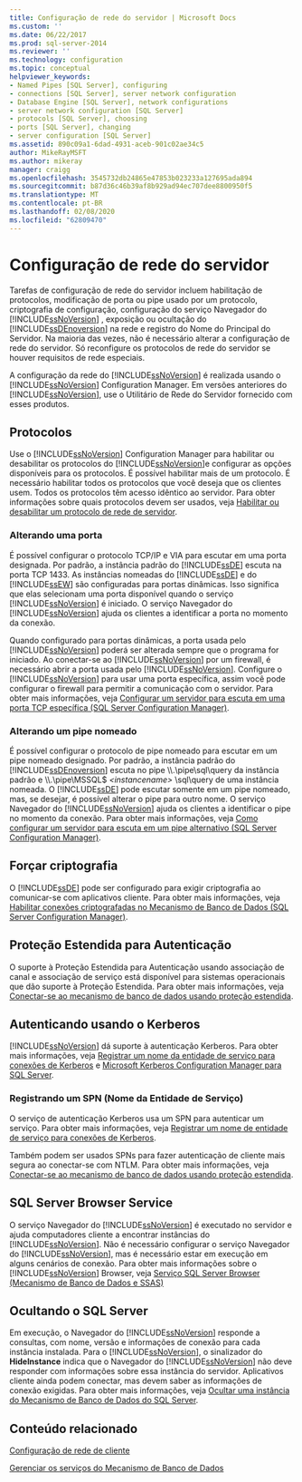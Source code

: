 ```yaml
---
title: Configuração de rede do servidor | Microsoft Docs
ms.custom: ''
ms.date: 06/22/2017
ms.prod: sql-server-2014
ms.reviewer: ''
ms.technology: configuration
ms.topic: conceptual
helpviewer_keywords:
- Named Pipes [SQL Server], configuring
- connections [SQL Server], server network configuration
- Database Engine [SQL Server], network configurations
- server network configuration [SQL Server]
- protocols [SQL Server], choosing
- ports [SQL Server], changing
- server configuration [SQL Server]
ms.assetid: 890c09a1-6dad-4931-aceb-901c02ae34c5
author: MikeRayMSFT
ms.author: mikeray
manager: craigg
ms.openlocfilehash: 3545732db24865e47853b023233a127695ada894
ms.sourcegitcommit: b87d36c46b39af8b929ad94ec707dee8800950f5
ms.translationtype: MT
ms.contentlocale: pt-BR
ms.lasthandoff: 02/08/2020
ms.locfileid: "62809470"
---
```

# <a name="server-network-configuration"></a>Configuração de rede do servidor
  Tarefas de configuração de rede do servidor incluem habilitação de protocolos, modificação de porta ou pipe usado por um protocolo, criptografia de configuração, configuração do serviço Navegador do [!INCLUDE[ssNoVersion](../../includes/ssnoversion-md.md)] , exposição ou ocultação do [!INCLUDE[ssDEnoversion](../../includes/ssdenoversion-md.md)] na rede e registro do Nome do Principal do Servidor. Na maioria das vezes, não é necessário alterar a configuração de rede do servidor. Só reconfigure os protocolos de rede do servidor se houver requisitos de rede especiais.  
  
 A configuração da rede do [!INCLUDE[ssNoVersion](../../includes/ssnoversion-md.md)] é realizada usando o [!INCLUDE[ssNoVersion](../../includes/ssnoversion-md.md)] Configuration Manager. Em versões anteriores do [!INCLUDE[ssNoVersion](../../includes/ssnoversion-md.md)], use o Utilitário de Rede do Servidor fornecido com esses produtos.  
  
## <a name="protocols"></a>Protocolos  
 Use o [!INCLUDE[ssNoVersion](../../includes/ssnoversion-md.md)] Configuration Manager para habilitar ou desabilitar os protocolos do [!INCLUDE[ssNoVersion](../../includes/ssnoversion-md.md)]e configurar as opções disponíveis para os protocolos. É possível habilitar mais de um protocolo. É necessário habilitar todos os protocolos que você deseja que os clientes usem. Todos os protocolos têm acesso idêntico ao servidor. Para obter informações sobre quais protocolos devem ser usados, veja [Habilitar ou desabilitar um protocolo de rede de servidor](enable-or-disable-a-server-network-protocol.md).  
  
### <a name="changing-a-port"></a>Alterando uma porta  
 É possível configurar o protocolo TCP/IP e VIA para escutar em uma porta designada. Por padrão, a instância padrão do [!INCLUDE[ssDE](../../includes/ssde-md.md)] escuta na porta TCP 1433. As instâncias nomeadas do [!INCLUDE[ssDE](../../includes/ssde-md.md)] e do [!INCLUDE[ssEW](../../includes/ssew-md.md)] são configuradas para portas dinâmicas. Isso significa que elas selecionam uma porta disponível quando o serviço [!INCLUDE[ssNoVersion](../../includes/ssnoversion-md.md)] é iniciado. O serviço Navegador do [!INCLUDE[ssNoVersion](../../includes/ssnoversion-md.md)] ajuda os clientes a identificar a porta no momento da conexão.  
  
 Quando configurado para portas dinâmicas, a porta usada pelo [!INCLUDE[ssNoVersion](../../includes/ssnoversion-md.md)] poderá ser alterada sempre que o programa for iniciado. Ao conectar-se ao [!INCLUDE[ssNoVersion](../../includes/ssnoversion-md.md)] por um firewall, é necessário abrir a porta usada pelo [!INCLUDE[ssNoVersion](../../includes/ssnoversion-md.md)]. Configure o [!INCLUDE[ssNoVersion](../../includes/ssnoversion-md.md)] para usar uma porta específica, assim você pode configurar o firewall para permitir a comunicação com o servidor. Para obter mais informações, veja [Configurar um servidor para escuta em uma porta TCP específica &#40;SQL Server Configuration Manager&#41;](configure-a-server-to-listen-on-a-specific-tcp-port.md).  
  
### <a name="changing-a-named-pipe"></a>Alterando um pipe nomeado  
 É possível configurar o protocolo de pipe nomeado para escutar em um pipe nomeado designado. Por padrão, a instância padrão do [!INCLUDE[ssDEnoversion](../../includes/ssdenoversion-md.md)] escuta no pipe \\\\.\pipe\sql\query da instância padrão e \\\\.\pipe\MSSQL$ *\<instancename>* \sql\query de uma instância nomeada. O [!INCLUDE[ssDE](../../includes/ssde-md.md)] pode escutar somente em um pipe nomeado, mas, se desejar, é possível alterar o pipe para outro nome. O serviço Navegador do [!INCLUDE[ssNoVersion](../../includes/ssnoversion-md.md)] ajuda os clientes a identificar o pipe no momento da conexão. Para obter mais informações, veja [Como configurar um servidor para escuta em um pipe alternativo &#40;SQL Server Configuration Manager&#41;](configure-a-server-to-listen-on-an-alternate-pipe.md).  
  
## <a name="force-encryption"></a>Forçar criptografia  
 O [!INCLUDE[ssDE](../../includes/ssde-md.md)] pode ser configurado para exigir criptografia ao comunicar-se com aplicativos cliente. Para obter mais informações, veja [Habilitar conexões criptografadas no Mecanismo de Banco de Dados &#40;SQL Server Configuration Manager&#41;](enable-encrypted-connections-to-the-database-engine.md).  
  
## <a name="extended-protection-for-authentication"></a>Proteção Estendida para Autenticação  
 O suporte à Proteção Estendida para Autenticação usando associação de canal e associação de serviço está disponível para sistemas operacionais que dão suporte à Proteção Estendida. Para obter mais informações, veja [Conectar-se ao mecanismo de banco de dados usando proteção estendida](connect-to-the-database-engine-using-extended-protection.md).  
  
## <a name="authenticating-by-using-kerberos"></a>Autenticando usando o Kerberos  
 [!INCLUDE[ssNoVersion](../../includes/ssnoversion-md.md)] dá suporte à autenticação Kerberos. Para obter mais informações, veja [Registrar um nome da entidade de serviço para conexões de Kerberos](register-a-service-principal-name-for-kerberos-connections.md) e [Microsoft Kerberos Configuration Manager para SQL Server](https://www.microsoft.com/download/details.aspx?id=39046).  
  
### <a name="registering-a-server-principal-name-spn"></a>Registrando um SPN (Nome da Entidade de Serviço)  
 O serviço de autenticação Kerberos usa um SPN para autenticar um serviço. Para obter mais informações, veja [Registrar um nome de entidade de serviço para conexões de Kerberos](register-a-service-principal-name-for-kerberos-connections.md).  
  
 Também podem ser usados SPNs para fazer autenticação de cliente mais segura ao conectar-se com NTLM. Para obter mais informações, veja [Conectar-se ao mecanismo de banco de dados usando proteção estendida](connect-to-the-database-engine-using-extended-protection.md).  
  
## <a name="sql-server-browser-service"></a>SQL Server Browser Service  
 O serviço Navegador do [!INCLUDE[ssNoVersion](../../includes/ssnoversion-md.md)] é executado no servidor e ajuda computadores cliente a encontrar instâncias do [!INCLUDE[ssNoVersion](../../includes/ssnoversion-md.md)]. Não é necessário configurar o serviço Navegador do [!INCLUDE[ssNoVersion](../../includes/ssnoversion-md.md)], mas é necessário estar em execução em alguns cenários de conexão. Para obter mais informações sobre o [!INCLUDE[ssNoVersion](../../includes/ssnoversion-md.md)] Browser, veja [Serviço SQL Server Browser &#40;Mecanismo de Banco de Dados e SSAS&#41;](sql-server-browser-service-database-engine-and-ssas.md)  
  
## <a name="hiding-sql-server"></a>Ocultando o SQL Server  
 Em execução, o Navegador do [!INCLUDE[ssNoVersion](../../includes/ssnoversion-md.md)] responde a consultas, com nome, versão e informações de conexão para cada instância instalada. Para o [!INCLUDE[ssNoVersion](../../includes/ssnoversion-md.md)], o sinalizador do **HideInstance** indica que o Navegador do [!INCLUDE[ssNoVersion](../../includes/ssnoversion-md.md)] não deve responder com informações sobre essa instância do servidor. Aplicativos cliente ainda podem conectar, mas devem saber as informações de conexão exigidas. Para obter mais informações, veja [Ocultar uma instância do Mecanismo de Banco de Dados do SQL Server](../sql-server-database-engine-overview.md).  
  
## <a name="related-content"></a>Conteúdo relacionado  
 [Configuração de rede de cliente](client-network-configuration.md)  
  
 [Gerenciar os serviços do Mecanismo de Banco de Dados](manage-the-database-engine-services.md)  
  
  
